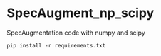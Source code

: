 # SpecAugment_np_scipy
SpecAugmentation code with numpy and scipy


```pip install -r requirements.txt```
